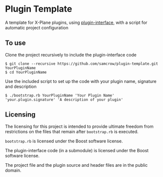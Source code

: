 # Plugin Template #

A template for X-Plane plugins, using [plugin-interface](https://github.com/samcrow/plugin-interface), with a script for automatic project configuration

## To use ##

Clone the project recursively to include the plugin-interface code

	$ git clone --recursive https://github.com/samcrow/plugin-template.git YourPluginName
	$ cd YourPluginName

Use the included script to set up the code with your plugin name, signature and description

	$ ./bootstrap.rb YourPluginName 'Your Plugin Name' 'your.plugin.signature' 'A description of your plugin'


## Licensing ##

The licensing for this project is intended to provide ultimate freedom from restrictions on the files that remain after `bootstrap.rb` is executed.

`bootstrap.rb` is licensed under the Boost software license.

The plugin-interface code (in a submodule) is licensed under the Boost software license.

The project file and the plugin source and header files are in the public domain.
